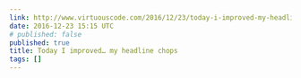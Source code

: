 ```yaml
---
link: http://www.virtuouscode.com/2016/12/23/today-i-improved-my-headline-chops/
date: 2016-12-23 15:15 UTC
# published: false
published: true
title: Today I improved… my headline chops
tags: []
---
```



